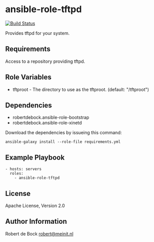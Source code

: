ansible-role-tftpd
=========

[![Build Status](https://travis-ci.org/robertdebock/ansible-role-tftpd.svg?branch=master)](https://travis-ci.org/robertdebock/ansible-role-tftpd)

Provides tftpd for your system.

Requirements
------------

Access to a repository providing tftpd.

Role Variables
--------------

- tftproot - The directory to use as the tftproot. (default: "/tftproot")

Dependencies
------------

- robertdebock.ansible-role-bootstrap
- robertdebock.ansible-role-xinetd

Download the dependencies by issueing this command:
```
ansible-galaxy install --role-file requirements.yml
```

Example Playbook
----------------

```
- hosts: servers
  roles:
    - ansible-role-tftpd
```

License
-------

Apache License, Version 2.0

Author Information
------------------

Robert de Bock <robert@meinit.nl>
